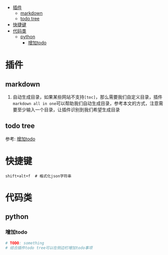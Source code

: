 - [插件](#插件)
  - [markdown](#markdown)
  - [todo tree](#todo-tree)
- [快捷键](#快捷键)
- [代码类](#代码类)
  - [python](#python)
    - [增加todo](#增加todo)

# 插件

## markdown

1. 自动生成目录，如果某些网站不支持`[toc]`，那么需要我们自定义目录，插件`markdown all in one`可以帮助我们自动生成目录，参考本文的方式，注意需要至少输入一个目录，让插件识别到我们希望生成目录

## todo tree

参考: [增加todo](#增加todo)

# 快捷键

```shell
shift+alt+f  # 格式化json字符串
```

# 代码类

## python

### 增加todo

```python
# TODO: something
# 结合插件todo tree可以在侧边栏增加todo事项
```